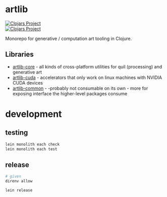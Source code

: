 # artlib
[![Clojars Project](https://img.shields.io/clojars/v/com.dedovic/artlib-core.svg)](https://clojars.org/com.dedovic/artlib-core)
</br>
[![Clojars Project](https://img.shields.io/clojars/v/com.dedovic/artlib-cuda.svg)](https://clojars.org/com.dedovic/artlib-cuda)

Monorepo for generative / computation art tooling in Clojure.

## Libraries
- [artlib-core](./artlib-core/) - all kinds of cross-platform utilities for quil (processing) and generative art
- [artlib-cuda](./artlib-cuda/) - accelerators that only work on linux machines with NVIDIA CUDA devices
- [artlib-common](./artlib-common/) - -probably not consumable on its own - more for exposing interface the higher-level packages consume


# development
## testing
```bash
lein monolith each check
lein monolith each test
```

## release
```bash
# given
direnv allow

lein release
```
